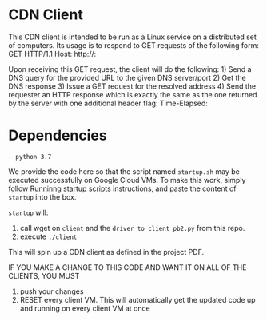 # CDN Client
This CDN client is intended to be run as a Linux service on a distributed set of 
computers. Its usage is to respond to GET requests of the following form:
    GET <url> HTTP/1.1
    Host: http://<DNS server IP addr>:<DNS server port>

Upon receiving this GET request, the client will do the following:
    1) Send a DNS query for the provided URL to the given DNS server/port
    2) Get the DNS response
    3) Issue a GET request for the resolved address
    4) Send the requester an HTTP response which is exactly the same as the one
       returned by the server with one additional header flag:
        Time-Elapsed: <time taken to get the data from the IP resolved by DNS>

# Dependencies
    - python 3.7
We provide the code here so that the script named `startup.sh` may be executed successfully on Google Cloud VMs. To make this work, simply follow [Runninng startup scripts](https://cloud.google.com/compute/docs/startupscript) instructions, and paste the content of `startup` into the box.

`startup` will:
  1) call wget on `client` and the `driver_to_client_pb2.py` from this repo.
  2) execute `./client`
  
This will spin up a CDN client as defined in the project PDF. 

IF YOU MAKE A CHANGE TO THIS CODE AND WANT IT ON ALL OF THE CLIENTS, YOU MUST
1) push your changes
2) RESET every client VM.
This will automatically get the updated code up and running on every client VM at once
